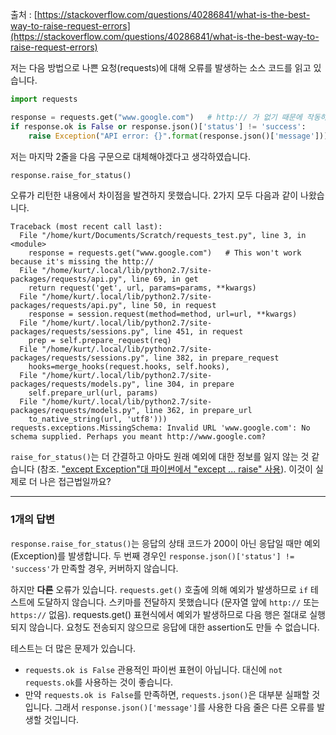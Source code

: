 출처 : [https://stackoverflow.com/questions/40286841/what-is-the-best-way-to-raise-request-errors](https://stackoverflow.com/questions/40286841/what-is-the-best-way-to-raise-request-errors)

저는 다음 방법으로 나쁜 요청(requests)에 대해 오류를 발생하는 소스 코드를 읽고 있습니다.

```python
import requests

response = requests.get("www.google.com")   # http:// 가 없기 때문에 작동하지 않습니다.
if response.ok is False or response.json()['status'] != 'success':
    raise Exception("API error: {}".format(response.json()['message']))
```

저는 마지막 2줄을 다음 구문으로 대체해야겠다고 생각하였습니다.

```python
response.raise_for_status()
```

오류가 리턴한 내용에서 차이점을 발견하지 못했습니다. 2가지 모두 다음과 같이 나왔습니다.

```
Traceback (most recent call last):
  File "/home/kurt/Documents/Scratch/requests_test.py", line 3, in <module>
    response = requests.get("www.google.com")   # This won't work because it's missing the http://
  File "/home/kurt/.local/lib/python2.7/site-packages/requests/api.py", line 69, in get
    return request('get', url, params=params, **kwargs)
  File "/home/kurt/.local/lib/python2.7/site-packages/requests/api.py", line 50, in request
    response = session.request(method=method, url=url, **kwargs)
  File "/home/kurt/.local/lib/python2.7/site-packages/requests/sessions.py", line 451, in request
    prep = self.prepare_request(req)
  File "/home/kurt/.local/lib/python2.7/site-packages/requests/sessions.py", line 382, in prepare_request
    hooks=merge_hooks(request.hooks, self.hooks),
  File "/home/kurt/.local/lib/python2.7/site-packages/requests/models.py", line 304, in prepare
    self.prepare_url(url, params)
  File "/home/kurt/.local/lib/python2.7/site-packages/requests/models.py", line 362, in prepare_url
    to_native_string(url, 'utf8')))
requests.exceptions.MissingSchema: Invalid URL 'www.google.com': No schema supplied. Perhaps you meant http://www.google.com?
```

`raise_for_status()`는 더 간결하고 아마도 원래 예외에 대한 정보를 잃지 않는 것 같습니다 (참조. ["except Exception"대 파이썬에서 "except ... raise" 사용](https://stackoverflow.com/questions/40280776/use-of-except-exception-vs-except-raise-in-python)). 이것이 실제로 더 나은 접근법일까요?

---

### 1개의 답변

`response.raise_for_status()`는 응답의 상태 코드가 200이 아닌 응답일 때만 예외(Exception)를 발생합니다. 두 번째 경우인 `response.json()['status'] != 'success'`가 만족할 경우, 커버하지 않습니다.

하지만 **다른** 오류가 있습니다. `requests.get()` 호출에 의해 예외가 발생하므로 `if` 테스트에 도달하지 않습니다. 스키마를 전달하지 못했습니다 (문자열 앞에 `http://` 또는 `https://` 없음). requests.get() 표현식에서 예외가 발생하므로 다음 행은 절대로 실행되지 않습니다. 요청도 전송되지 않으므로 응답에 대한 assertion도 만들 수 없습니다.

테스트는 더 많은 문제가 있습니다.

-   `requests.ok is False` 관용적인 파이썬 표현이 아닙니다. 대신에 `not requests.ok`를 사용하는 것이 좋습니다.
-   만약 `requests.ok is False`를 만족하면, `requests.json()`은 대부분 실패할 것입니다. 그래서 `response.json()['message']`를 사용한 다음 줄은 다른 오류를 발생할 것입니다.
